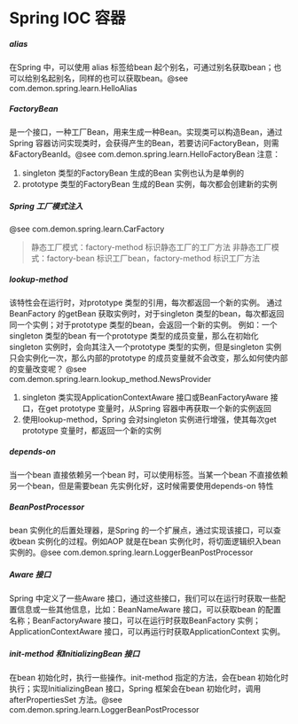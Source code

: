 # Spring IOC 容器
##### alias 
在Spring 中，可以使用 alias 标签给bean 起个别名，可通过别名获取bean；也可以给别名起别名，同样的也可以获取bean。@see com.demon.spring.learn.HelloAlias

##### FactoryBean
是一个接口，一种工厂Bean，用来生成一种Bean。实现类可以构造Bean，通过Spring 容器访问实现类时，会获得产生的Bean，若要访问FactoryBean，则需&FactoryBeanId。@see com.demon.spring.learn.HelloFactoryBean
注意：
1. singleton 类型的FactoryBean 生成的Bean 实例也认为是单例的
2. prototype 类型的FactoryBean 生成的Bean 实例，每次都会创建新的实例

##### Spring 工厂模式注入
@see com.demon.spring.learn.CarFactory
> 静态工厂模式：factory-method 标识静态工厂的工厂方法
> 非静态工厂模式：factory-bean 标识工厂bean，factory-method 标识工厂方法

##### lookup-method
该特性会在运行时，对prototype 类型的引用，每次都返回一个新的实例。
通过BeanFactory 的getBean 获取实例时，对于singleton 类型的bean，每次都返回同一个实例；对于prototype 类型的bean，会返回一个新的实例。
例如：一个singleton 类型的bean 有一个prototype 类型的成员变量，那么在初始化singleton 实例时，会向其注入一个prototype 类型的实例，但是singleton 实例只会实例化一次，那么内部的prototype 的成员变量就不会改变，那么如何使内部的变量改变呢？
@see com.demon.spring.learn.lookup_method.NewsProvider
1. singleton 类实现ApplicationContextAware 接口或BeanFactoryAware 接口，在get prototype 变量时，从Spring 容器中再获取一个新的实例返回
2. 使用lookup-method，Spring 会对singleton 实例进行增强，使其每次get prototype 变量时，都返回一个新的实例

##### depends-on
当一个bean 直接依赖另一个bean 时，可以使用<ref/>标签。当某一个bean 不直接依赖另一个bean，但是需要bean 先实例化好，这时候需要使用depends-on 特性

##### BeanPostProcessor
bean 实例化的后置处理器，是Spring 的一个扩展点，通过实现该接口，可以查收bean 实例化的过程。例如AOP 就是在bean 实例化时，将切面逻辑织入bean 实例的。@see com.demon.spring.learn.LoggerBeanPostProcessor

##### Aware 接口
Spring 中定义了一些Aware 接口，通过这些接口，我们可以在运行时获取一些配置信息或一些其他信息，比如：BeanNameAware 接口，可以获取bean 的配置名称；BeanFactoryAware 接口，可以在运行时获取BeanFactory 实例；ApplicationContextAware 接口，可以再运行时获取ApplicationContext 实例。

##### init-method 和InitializingBean 接口
在bean 初始化时，执行一些操作。init-method 指定的方法，会在bean 初始化时执行；实现InitializingBean 接口，Spring 框架会在bean 初始化时，调用afterPropertiesSet 方法。@see com.demon.spring.learn.LoggerBeanPostProcessor

